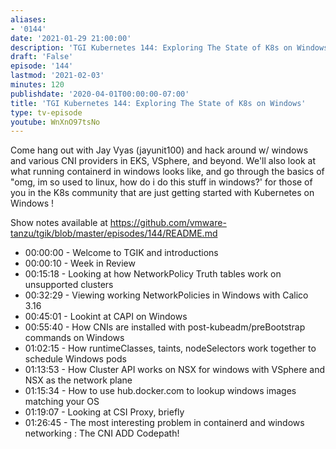 ```yaml
---
aliases:
- '0144'
date: '2021-01-29 21:00:00'
description: 'TGI Kubernetes 144: Exploring The State of K8s on Windows'
draft: 'False'
episode: '144'
lastmod: '2021-02-03'
minutes: 120
publishdate: '2020-04-01T00:00:00-07:00'
title: 'TGI Kubernetes 144: Exploring The State of K8s on Windows'
type: tv-episode
youtube: WnXnO97tsNo
---
```


Come hang out with Jay Vyas (jayunit100) and hack around w/ windows and various CNI providers in EKS, VSphere, and beyond.  We'll also look at what running containerd in windows looks like, and go through the basics of  "omg, im so used to linux, how do i do this stuff in windows?' for those of you in the K8s community that are just getting started with Kubernetes on Windows !

Show notes available at https://github.com/vmware-tanzu/tgik/blob/master/episodes/144/README.md

- 00:00:00 - Welcome to TGIK and introductions
- 00:00:10 - Week in Review
- 00:15:18 - Looking at how NetworkPolicy Truth tables work on unsupported clusters
- 00:32:29 - Viewing working NetworkPolicies in Windows with Calico 3.16
- 00:45:01 - Lookint at CAPI on Windows
- 00:55:40 - How CNIs are installed with post-kubeadm/preBootstrap commands on Windows
- 01:02:15 - How runtimeClasses, taints, nodeSelectors work together to schedule Windows pods
- 01:13:53 - How Cluster API works on NSX for windows with VSphere and NSX as the network plane
- 01:15:34 - How to use hub.docker.com to lookup windows images matching your OS
- 01:19:07 - Looking at CSI Proxy, briefly
- 01:26:45 - The most interesting problem in containerd and windows networking : The CNI ADD Codepath!